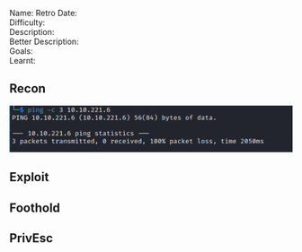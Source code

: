 
Name: Retro
Date:  
Difficulty:  
Description:  
Better Description:  
Goals:  
Learnt:

## Recon

![ping](Screenshots/ping.png)
	
## Exploit

## Foothold

## PrivEsc

      
